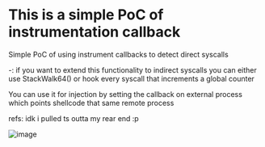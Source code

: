 # This is a simple PoC of instrumentation callback

Simple PoC of using instrument callbacks to detect direct syscalls

-: if you want to extend this functionality to indirect syscalls you can 
either use StackWalk64() or hook every syscall that increments a global
counter 

You can use it for injection by setting the callback on external process which points shellcode that same remote process

refs: idk i pulled ts outta my rear end :p

![image](https://github.com/user-attachments/assets/5df43fa1-fcbf-402d-a726-2d41ed0f58dc)
